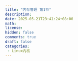 ```yaml
---
title: "内存管理 第1节"
description: 
date: 2025-05-21T23:41:24+08:00
math: 
license: 
hidden: false
comments: true
draft: false
categories:
 - Linux内核
---
```


# 